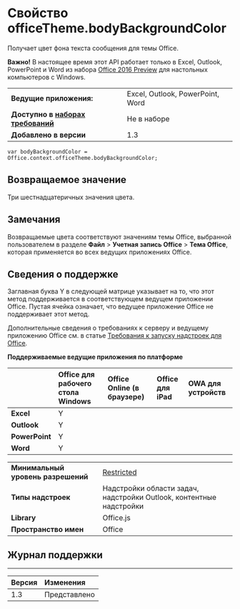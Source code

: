 
# Свойство officeTheme.bodyBackgroundColor
Получает цвет фона текста сообщения для темы Office.

 **Важно!** В настоящее время этот API работает только в Excel, Outlook, PowerPoint и Word из набора [Office 2016 Preview](https://products.office.com/en-us/office-2016-preview) для настольных компьютеров с Windows.


|||
|:-----|:-----|
|**Ведущие приложения:**|Excel, Outlook, PowerPoint, Word|
|**Доступно в [наборах требований](../../docs/overview/specify-office-hosts-and-api-requirements.md)**|Не в наборе|
|**Добавлено в версии**|1.3|



```
var bodyBackgroundColor = Office.context.officeTheme.bodyBackgroundColor;
```


## Возвращаемое значение

Три шестнадцатеричных значения цвета.


## Замечания

Возвращаемые цвета соответствуют значениям темы Office, выбранной пользователем в разделе **Файл**  >  **Учетная запись Office**  >  **Тема Office**, которая применяется во всех ведущих приложениях Office.


## Сведения о поддержке


Заглавная буква Y в следующей матрице указывает на то, что этот метод поддерживается в соответствующем ведущем приложении Office. Пустая ячейка означает, что ведущее приложение Office не поддерживает этот метод.

Дополнительные сведения о требованиях к серверу и ведущему приложению Office см. в статье [Требования к запуску надстроек для Office](../../docs/overview/requirements-for-running-office-add-ins.md).


**Поддерживаемые ведущие приложения по платформе**


||**Office для рабочего стола Windows**|**Office Online (в браузере)**|**Office для iPad**|**OWA для устройств**|
|:-----|:-----|:-----|:-----|:-----|
|**Excel**|Y||||
|**Outlook**|Y||||
|**PowerPoint**|Y||||
|**Word**|Y||||

|||
|:-----|:-----|
|**Минимальный уровень разрешений**|[Restricted](../../docs/develop/requesting-permissions-for-api-use-in-content-and-task-pane-add-ins.md)|
|**Типы надстроек**|Надстройки области задач, надстройки Outlook, контентные надстройки|
|**Library**|Office.js|
|**Пространство имен**|Office|

## Журнал поддержки



****


|**Версия**|**Изменения**|
|:-----|:-----|
|1.3|Представлено|
